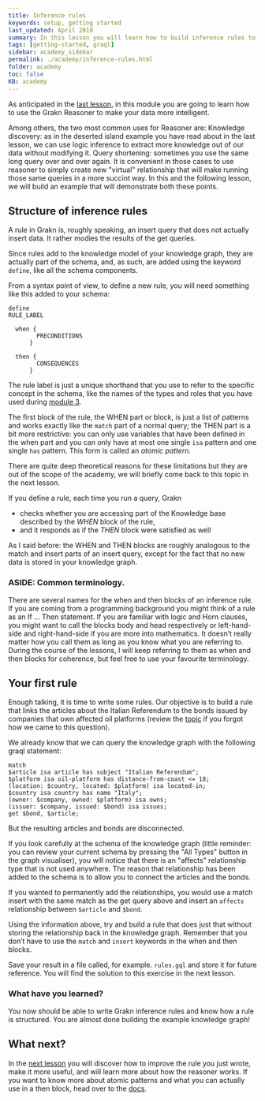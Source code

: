 ```yaml
---
title: Inference rules
keywords: setup, getting started
last_updated: April 2018
summary: In this lesson you will learn how to build inference rules to turn your data into knowledge
tags: [getting-started, graql]
sidebar: academy_sidebar
permalink: ./academy/inference-rules.html
folder: academy
toc: false
KB: academy
---
```


As anticipated in the [last lesson](./reasoner-intro.html), in this module you are going to learn how to use the Grakn Reasoner to make your data more intelligent.

Among others, the two most common uses for Reasoner are:
Knowledge discovery: as in the deserted island example you have read about in the last lesson, we can use logic inference to extract more knowledge out of our data without modifying it.
Query shortening: sometimes you use the same long query over and over again. It is convenient in those cases to use reasoner to simply create new "virtual" relationship that will make running those same queries in a more succint way.
In this and the following lesson, we will build an example that will demonstrate both these points.

## Structure of inference rules
A rule in Grakn is, roughly speaking, an insert query that does not actually insert data. It rather modies the results of the get queries.

Since rules add to the knowledge model of your knowledge graph, they are actually part of the schema, and, as such, are added using the keyword `define`, like all the schema components.

From a syntax point of view, to define a new rule, you will need something like this added to your schema:

```
define
RULE_LABEL

  when {
        PRECONDITIONS
      }

  then {
        CONSEQUENCES
      }
```

The rule label is just a unique shorthand that you use to refer to the specific concept in the schema, like the names of the types and roles that you have used during [module 3](./schema-elements.html).

The first block of the rule, the WHEN part or block, is just a list of patterns and works exactly like the `match` part of a normal query; the THEN part is a bit more restrictive: you can only use variables that have been defined in the when part and you can only have at most one single `isa` pattern and one single `has` pattern. This form is called an _atomic pattern_.

There are quite deep theoretical reasons for these limitations but they are out of the scope of the academy, we will briefly come back to this topic in the next lesson.

If you define a rule, each time you run a query, Grakn

  * checks whether you are accessing part of the Knowledge base described by the _WHEN_ block of the rule,
  * and it responds as if the _THEN_ block were satisfied as well

As I said before: the WHEN and THEN blocks are roughly analogous to the match and insert parts of an insert query, except for the fact that no new data is stored in your knowledge graph.


### ASIDE: Common terminology.

There are several names for the when and then blocks of an inference rule. If you are coming from a programming background you might think of a rule as an If … Then statement. If you are familiar with logic and Horn clauses, you might want to call the blocks body and head respectively or left-hand-side and right-hand-side if you are more into mathematics. It doesn’t really matter how you call them as long as you know what you are referring to. During the course of the lessons, I will keep referring to them as when and then blocks for coherence, but feel free to use your favourite terminology.


## Your first rule
Enough talking, it is time to write some rules. Our objective is to build a rule that links the articles about the Italian Referendum to the bonds issued by companies that own affected oil platforms (review the [topic](./graql-intro.html#dataset-background) if you forgot how we came to this question).

We already know that we can query the knowledge graph with the following graql statement:

```graql
match
$article isa article has subject "Italian Referendum";
$platform isa oil-platform has distance-from-coast <= 18;
(location: $country, located: $platform) isa located-in;
$country isa country has name "Italy";
(owner: $company, owned: $platform) isa owns;
(issuer: $company, issued: $bond) isa issues;
get $bond, $article;
```

But the resulting articles and bonds are disconnected.

If you look carefully at the schema of the knowledge graph (little reminder: you can review your current schema by pressing the "All Types" button in the graph visualiser), you will notice that there is an "affects" relationship type that is not used anywhere. The reason that relationship has been added to the schema is to allow you to connect the articles and the bonds.

If you wanted to permanently add the relationships, you would use a match insert with the same match as the get query above and insert an `affects` relationship between `$article` and `$bond`.

Using the information above, try and build a rule that does just that without storing the relationship back in the knowledge graph. Remember that you don’t have to use the `match` and `insert` keywords in the when and then blocks.

Save your result in a file called, for example. `rules.gql` and store it for future reference. You will find the solution to this exercise in the next lesson.

### What have you learned?
You now should be able to write Grakn inference rules and know how a rule is structured. You are almost done building the example knowledge graph!

## What next?
In the [next lesson](./advanced-rules.html) you will discover how to improve the rule you just wrote, make it more useful, and will learn more about how  the reasoner works. If you want to know more about atomic patterns and what you can actually use in a then block, head over to the [docs](../index.html).
